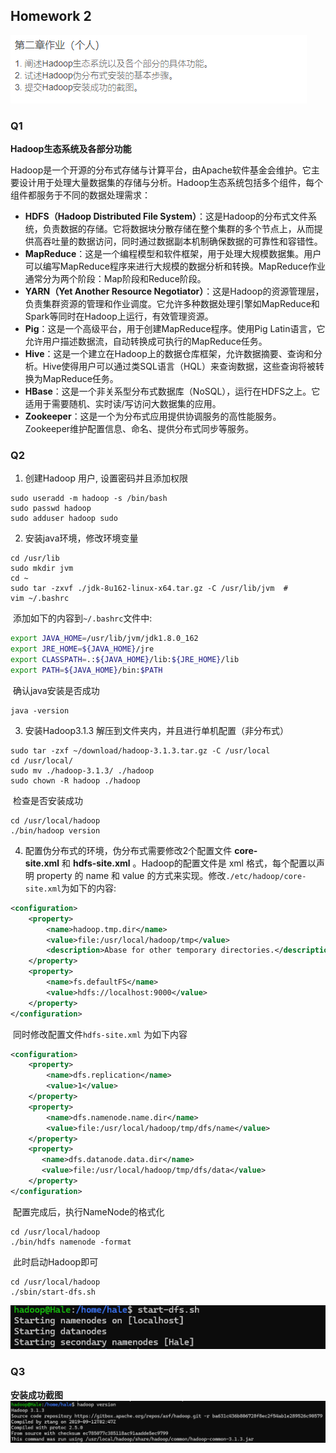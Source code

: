 ## Homework 2

![img](./imgs/requirement.png)

### Q1

**Hadoop生态系统及各部分功能**

Hadoop是一个开源的分布式存储与计算平台，由Apache软件基金会维护。它主要设计用于处理大量数据集的存储与分析。Hadoop生态系统包括多个组件，每个组件都服务于不同的数据处理需求：

- **HDFS（Hadoop Distributed File System）**：这是Hadoop的分布式文件系统，负责数据的存储。它将数据块分散存储在整个集群的多个节点上，从而提供高吞吐量的数据访问，同时通过数据副本机制确保数据的可靠性和容错性。
- **MapReduce**：这是一个编程模型和软件框架，用于处理大规模数据集。用户可以编写MapReduce程序来进行大规模的数据分析和转换。MapReduce作业通常分为两个阶段：Map阶段和Reduce阶段。
- **YARN（Yet Another Resource Negotiator）**：这是Hadoop的资源管理层，负责集群资源的管理和作业调度。它允许多种数据处理引擎如MapReduce和Spark等同时在Hadoop上运行，有效管理资源。
- **Pig**：这是一个高级平台，用于创建MapReduce程序。使用Pig Latin语言，它允许用户描述数据流，自动转换成可执行的MapReduce任务。
- **Hive**：这是一个建立在Hadoop上的数据仓库框架，允许数据摘要、查询和分析。Hive使得用户可以通过类SQL语言（HQL）来查询数据，这些查询将被转换为MapReduce任务。
- **HBase**：这是一个非关系型分布式数据库（NoSQL），运行在HDFS之上。它适用于需要随机、实时读/写访问大数据集的应用。
- **Zookeeper**：这是一个为分布式应用提供协调服务的高性能服务。Zookeeper维护配置信息、命名、提供分布式同步等服务。

### Q2

1. 创建Hadoop 用户, 设置密码并且添加权限

```shell
sudo useradd -m hadoop -s /bin/bash
sudo passwd hadoop
sudo adduser hadoop sudo
```

2. 安装java环境，修改环境变量

```shell
cd /usr/lib
sudo mkdir jvm 
cd ~ 	
sudo tar -zxvf ./jdk-8u162-linux-x64.tar.gz -C /usr/lib/jvm  #
vim ~/.bashrc
```

​	添加如下的内容到`~/.bashrc`文件中:

```bash
export JAVA_HOME=/usr/lib/jvm/jdk1.8.0_162
export JRE_HOME=${JAVA_HOME}/jre
export CLASSPATH=.:${JAVA_HOME}/lib:${JRE_HOME}/lib
export PATH=${JAVA_HOME}/bin:$PATH
```

​	确认java安装是否成功

```shell
java -version
```

3. 安装Hadoop3.1.3 解压到文件夹内，并且进行单机配置（非分布式）

```shell
sudo tar -zxf ~/download/hadoop-3.1.3.tar.gz -C /usr/local
cd /usr/local/
sudo mv ./hadoop-3.1.3/ ./hadoop
sudo chown -R hadoop ./hadoop
```

​	检查是否安装成功

```shell
cd /usr/local/hadoop
./bin/hadoop version
```

4. 配置伪分布式的环境，伪分布式需要修改2个配置文件 **core-site.xml** 和 **hdfs-site.xml** 。Hadoop的配置文件是 xml 格式，每个配置以声明 property 的 name 和 value 的方式来实现。修改`./etc/hadoop/core-site.xml`为如下的内容:

```xml
<configuration>
    <property>
        <name>hadoop.tmp.dir</name>
        <value>file:/usr/local/hadoop/tmp</value>
        <description>Abase for other temporary directories.</description>
    </property>
    <property>
        <name>fs.defaultFS</name>
        <value>hdfs://localhost:9000</value>
    </property>
</configuration>
```

​	同时修改配置文件`hdfs-site.xml` 为如下内容

```xml
<configuration>
    <property>
        <name>dfs.replication</name>
        <value>1</value>
    </property>
    <property>
        <name>dfs.namenode.name.dir</name>
        <value>file:/usr/local/hadoop/tmp/dfs/name</value>
    </property>
    <property>
       <name>dfs.datanode.data.dir</name>
       <value>file:/usr/local/hadoop/tmp/dfs/data</value>
    </property>
</configuration>
```

​	配置完成后，执行NameNode的格式化

```shell
cd /usr/local/hadoop
./bin/hdfs namenode -format
```

​	此时启动Hadoop即可

```shell
cd /usr/local/hadoop
./sbin/start-dfs.sh
```

![](./imgs/start.png)

### Q3

**安装成功截图**
![](./imgs/shortcut.png)

